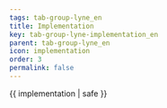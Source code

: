 ```yaml
---
tags: tab-group-lyne_en
title: Implementation
key: tab-group-lyne-implementation_en
parent: tab-group-lyne_en
icon: implementation
order: 3
permalink: false  
---
```

 {{ implementation | safe }}


